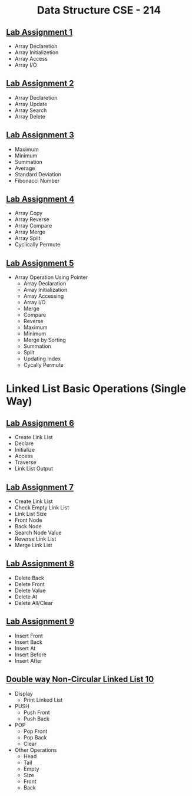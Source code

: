 <h1 align="center">
  Data Structure CSE - 214
</h1>

## [Lab Assignment 1](lab1)
* Array Declaretion 
* Array Initializetion 
* Array Access
* Array I/O

## [Lab Assignment 2](lab2)
* Array Declaretion 
* Array Update
* Array Search
* Array Delete

## [Lab Assignment 3](lab3)
* Maximum 
* Minimum
* Summation
* Average
* Standard Deviation
* Fibonacci Number

## [Lab Assignment 4](lab4)
* Array Copy
* Array Reverse
* Array Compare
* Array Merge
* Array Spilt
* Cyclically Permute

## [Lab Assignment 5](lab5)
* Array Operation Using Pointer
  - Array Declaration
  - Array Initialization 
  - Array Accessing 
  - Array I/O 
  - Merge
  - Compare
  - Reverse
  - Maximum
  - Minimum
  - Merge by Sorting
  - Summation
  - Split
  - Updating Index
  - Cycally Permute



# Linked List Basic Operations (Single Way)

## [Lab Assignment 6](lab6)
* Create Link List
* Declare 
* Initialize
* Access
* Traverse
* Link List Output

## [Lab Assignment 7](lab7)
* Create Link List
* Check Empty Link List
* Link List Size
* Front Node
* Back Node
* Search Node Value
* Reverse Link List
* Merge Link List

## [Lab Assignment 8](lab8)
* Delete Back
* Delete Front
* Delete Value
* Delete At
* Delete All/Clear

## [Lab Assignment 9](lab9)
* Insert Front
* Insert Back
* Insert At
* Insert Before
* Insert After

## [Double way Non-Circular Linked List 10](lab10)
* Display
  - Print Linked List
* PUSH
  - Push Front
  - Push Back
* POP
  - Pop Front
  - Pop Back
  - Clear
* Other Operations
  - Head
  - Tail
  - Empty
  - Size
  - Front
  - Back

